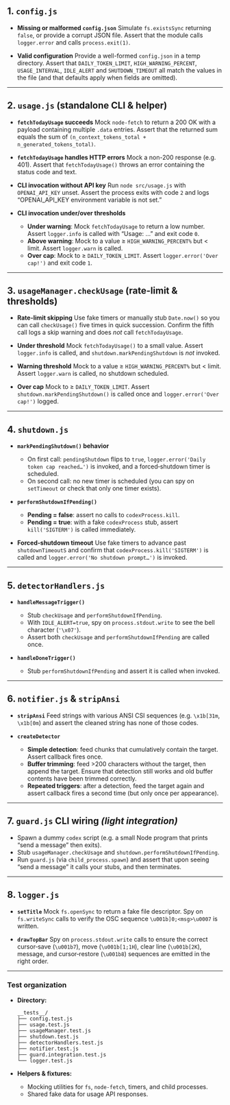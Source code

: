 ## 1. **`config.js`**

* **Missing or malformed `config.json`**
  Simulate `fs.existsSync` returning `false`, or provide a corrupt JSON file. Assert that the module calls `logger.error` and calls `process.exit(1)`.

* **Valid configuration**
  Provide a well-formed `config.json` in a temp directory. Assert that `DAILY_TOKEN_LIMIT`, `HIGH_WARNING_PERCENT`, `USAGE_INTERVAL`, `IDLE_ALERT` and `SHUTDOWN_TIMEOUT` all match the values in the file (and that defaults apply when fields are omitted).

---

## 2. **`usage.js` (standalone CLI & helper)**

* **`fetchTodayUsage` succeeds**
  Mock `node-fetch` to return a 200 OK with a payload containing multiple `.data` entries. Assert that the returned sum equals the sum of `(n_context_tokens_total + n_generated_tokens_total)`.

* **`fetchTodayUsage` handles HTTP errors**
  Mock a non-200 response (e.g. 401). Assert that `fetchTodayUsage()` throws an error containing the status code and text.

* **CLI invocation without API key**
  Run `node src/usage.js` with `OPENAI_API_KEY` unset. Assert the process exits with code `2` and logs “OPENAI\_API\_KEY environment variable is not set.”

* **CLI invocation under/over thresholds**

  * **Under warning**: Mock `fetchTodayUsage` to return a low number. Assert `logger.info` is called with “Usage: …” and exit code `0`.
  * **Above warning**: Mock to a value ≥ `HIGH_WARNING_PERCENT%` but < limit. Assert `logger.warn` is called.
  * **Over cap**: Mock to ≥ `DAILY_TOKEN_LIMIT`. Assert `logger.error('Over cap!')` and exit code `1`.

---

## 3. **`usageManager.checkUsage` (rate-limit & thresholds)**

* **Rate-limit skipping**
  Use fake timers or manually stub `Date.now()` so you can call `checkUsage()` five times in quick succession. Confirm the fifth call logs a skip warning and does *not* call `fetchTodayUsage`.

* **Under threshold**
  Mock `fetchTodayUsage()` to a small value. Assert `logger.info` is called, and `shutdown.markPendingShutdown` is *not* invoked.

* **Warning threshold**
  Mock to a value ≥ `HIGH_WARNING_PERCENT%` but < limit. Assert `logger.warn` is called, no shutdown scheduled.

* **Over cap**
  Mock to ≥ `DAILY_TOKEN_LIMIT`. Assert `shutdown.markPendingShutdown()` is called once and `logger.error('Over cap!')` logged.

---

## 4. **`shutdown.js`**

* **`markPendingShutdown()` behavior**

  * On first call: `pendingShutdown` flips to `true`, `logger.error('Daily token cap reached…')` is invoked, and a forced‐shutdown timer is scheduled.
  * On second call: no new timer is scheduled (you can spy on `setTimeout` or check that only one timer exists).

* **`performShutdownIfPending()`**

  * **Pending = false**: assert no calls to `codexProcess.kill`.
  * **Pending = true**: with a fake `codexProcess` stub, assert `kill('SIGTERM')` is called immediately.

* **Forced‐shutdown timeout**
  Use fake timers to advance past `shutdownTimeoutS` and confirm that `codexProcess.kill('SIGTERM')` is called and `logger.error('No shutdown prompt…')` is invoked.

---

## 5. **`detectorHandlers.js`**

* **`handleMessageTrigger()`**

  * Stub `checkUsage` and `performShutdownIfPending`.
  * With `IDLE_ALERT=true`, spy on `process.stdout.write` to see the bell character (`'\x07'`).
  * Assert both `checkUsage` and `performShutdownIfPending` are called once.

* **`handleDoneTrigger()`**

  * Stub `performShutdownIfPending` and assert it is called when invoked.

---

## 6. **`notifier.js` & `stripAnsi`**

* **`stripAnsi`**
  Feed strings with various ANSI CSI sequences (e.g. `\x1b[31m`, `\x1b[0m`) and assert the cleaned string has none of those codes.

* **`createDetector`**

  * **Simple detection**: feed chunks that cumulatively contain the target. Assert callback fires once.
  * **Buffer trimming**: feed >200 characters without the target, then append the target. Ensure that detection still works and old buffer contents have been trimmed correctly.
  * **Repeated triggers**: after a detection, feed the target again and assert callback fires a second time (but only once per appearance).

---

## 7. **`guard.js` CLI wiring** *(light integration)*

* Spawn a dummy `codex` script (e.g. a small Node program that prints “send a message” then exits).
* Stub `usageManager.checkUsage` and `shutdown.performShutdownIfPending`.
* Run `guard.js` (via `child_process.spawn`) and assert that upon seeing “send a message” it calls your stubs, and then terminates.

---

## 8. **`logger.js`**

* **`setTitle`**
  Mock `fs.openSync` to return a fake file descriptor. Spy on `fs.writeSync` calls to verify the OSC sequence `\u001b]0;<msg>\u0007` is written.

* **`drawTopBar`**
  Spy on `process.stdout.write` calls to ensure the correct cursor‐save (`\u001b7`), move (`\u001b[1;1H`), clear line (`\u001b[2K`), message, and cursor‐restore (`\u001b8`) sequences are emitted in the right order.

---

### Test organization

* **Directory:**

  ```
  __tests__/
  ├── config.test.js
  ├── usage.test.js
  ├── usageManager.test.js
  ├── shutdown.test.js
  ├── detectorHandlers.test.js
  ├── notifier.test.js
  ├── guard.integration.test.js
  └── logger.test.js
  ```
* **Helpers & fixtures:**

  * Mocking utilities for `fs`, `node-fetch`, timers, and child processes.
  * Shared fake data for usage API responses.
